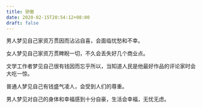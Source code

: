 ```yaml
---
title: 骄傲
date: 2020-02-15T20:54:12+08:00
draft: false
---
```


男人梦见自己家资万贯因而沾沾自喜，会面临忧愁和不幸。



女人梦见自己家资万贯睥睨一切，不久会丢失好几个商业点。



文学工作者梦见自己很有钱因而忘乎所以，当知道人民是他最好作品的评论家时会大吃一惊。



普通人梦见自己有钱盛气凌人，会受到人们的尊重。



男人梦见对自己的身体和幸福感到十分自豪，生活会幸福，无忧无虑。

